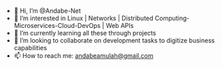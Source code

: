 - 👋 Hi, I’m @Andabe-Net
- 👀 I’m interested in Linux | Networks | Distributed Computing-Microservices-Cloud-DevOps | Web APIs
- 🌱 I’m currently learning all these through projects
- 💞️ I’m looking to collaborate on development tasks to digitize business capabilities
- 📫 How to reach me: andabeamulah@gmail.com

<!---
Andabe-Net/Andabe-Net is a ✨ special ✨ repository because its `README.md` (this file) appears on your GitHub profile.
You can click the Preview link to take a look at your changes.
--->
